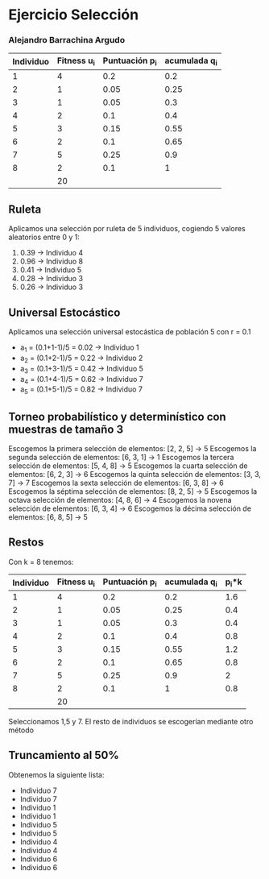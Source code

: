 # Ejercicio Selección

### Alejandro Barrachina Argudo

| Individuo | Fitness u<sub>i</sub> | Puntuación p<sub>i</sub> | acumulada q<sub>i</sub> |
| --------- | --------------------- | ------------------------ | ----------------------- |
| 1         | 4                     | 0.2                      | 0.2                     |
| 2         | 1                     | 0.05                     | 0.25                    |
| 3         | 1                     | 0.05                     | 0.3                     |
| 4         | 2                     | 0.1                      | 0.4                     |
| 5         | 3                     | 0.15                     | 0.55                    |
| 6         | 2                     | 0.1                      | 0.65                    |
| 7         | 5                     | 0.25                     | 0.9                     |
| 8         | 2                     | 0.1                      | 1                       |
|           | 20                    |                          |

## Ruleta

Aplicamos una selección por ruleta de 5 individuos, cogiendo 5 valores aleatorios entre 0 y 1:

1.  0.39 -> Individuo 4
2.  0.96 -> Individuo 8
3.  0.41 -> Individuo 5
4.  0.28 -> Individuo 3
5.  0.26 -> Individuo 3

## Universal Estocástico

Aplicamos una selección universal estocástica de población 5 con r = 0.1

- a<sub>1</sub> = (0.1+1-1)/5 = 0.02 -> Individuo 1
- a<sub>2</sub> = (0.1+2-1)/5 = 0.22 -> Individuo 2
- a<sub>3</sub> = (0.1+3-1)/5 = 0.42 -> Individuo 5
- a<sub>4</sub> = (0.1+4-1)/5 = 0.62 -> Individuo 7
- a<sub>5</sub> = (0.1+5-1)/5 = 0.82 -> Individuo 7

## Torneo probabilístico y determinístico con muestras de tamaño 3

Escogemos la primera selección de elementos: [2, 2, 5] -> 5
Escogemos la segunda selección de elementos: [6, 3, 1] -> 1
Escogemos la tercera selección de elementos: [5, 4, 8] -> 5
Escogemos la cuarta selección de elementos: [6, 2, 3] -> 6
Escogemos la quinta selección de elementos: [3, 3, 7] -> 7
Escogemos la sexta selección de elementos: [6, 3, 8] -> 6
Escogemos la séptima selección de elementos: [8, 2, 5] -> 5
Escogemos la octava selección de elementos: [4, 8, 6] -> 4
Escogemos la novena selección de elementos: [6, 3, 4] -> 6
Escogemos la décima selección de elementos: [6, 8, 5] -> 5

## Restos

Con k = 8 tenemos:

| Individuo | Fitness u<sub>i</sub> | Puntuación p<sub>i</sub> | acumulada q<sub>i</sub> | p<sub>i</sub>\*k |
| --------- | --------------------- | ------------------------ | ----------------------- | ---------------- |
| 1         | 4                     | 0.2                      | 0.2                     | 1.6              |
| 2         | 1                     | 0.05                     | 0.25                    | 0.4              |
| 3         | 1                     | 0.05                     | 0.3                     | 0.4              |
| 4         | 2                     | 0.1                      | 0.4                     | 0.8              |
| 5         | 3                     | 0.15                     | 0.55                    | 1.2              |
| 6         | 2                     | 0.1                      | 0.65                    | 0.8              |
| 7         | 5                     | 0.25                     | 0.9                     | 2                |
| 8         | 2                     | 0.1                      | 1                       | 0.8              |
|           | 20                    |                          |                         |                  |

Seleccionamos 1,5 y 7. El resto de individuos se escogerían mediante otro método

## Truncamiento al 50%

Obtenemos la siguiente lista:

- Individuo 7
- Individuo 7
- Individuo 1
- Individuo 1
- Individuo 5
- Individuo 5
- Individuo 4
- Individuo 4
- Individuo 6
- Individuo 6

